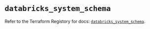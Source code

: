 # `databricks_system_schema`

Refer to the Terraform Registory for docs: [`databricks_system_schema`](https://registry.terraform.io/providers/databricks/databricks/1.32.0/docs/resources/system_schema).

